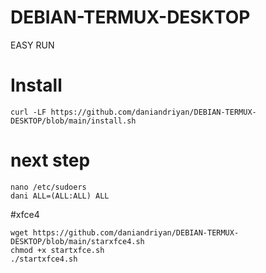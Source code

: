 # DEBIAN-TERMUX-DESKTOP
EASY RUN 

# Install
```
curl -LF https://github.com/daniandriyan/DEBIAN-TERMUX-DESKTOP/blob/main/install.sh
```
# next step
```
nano /etc/sudoers
dani ALL=(ALL:ALL) ALL
```

#xfce4
```
wget https://github.com/daniandriyan/DEBIAN-TERMUX-DESKTOP/blob/main/starxfce4.sh
chmod +x startxfce.sh
./startxfce4.sh
```
